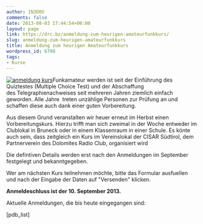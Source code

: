 ```yaml
---
author: IN3DOV
comments: false
date: 2013-08-03 17:44:54+00:00
layout: page
link: https://drc.bz/anmeldung-zum-heurigen-amateurfunkkurs/
slug: anmeldung-zum-heurigen-amateurfunkkurs
title: Anmeldung zum heurigen Amateurfunkkurs
wordpress_id: 6798
tags:
- Kurse
---
```


[![anmeldung kurs](https://drc.bz/wp-content/uploads/2013/08/anmeldung-kurs1.jpg)](https://drc.bz/wp-content/uploads/2013/08/anmeldung-kurs1.jpg)Funkamateur werden ist seit der Einführung des Quiztestes (Multiple Choice Test) und der Abschaffung des Telegraphienachweises seit mehreren Jahren ziemlich einfach geworden. Alle Jahre  treten unzählige Personen zur Prüfung an und schaffen diese auch dank einer guten Vorbereitung.




Aus diesem Grund veranstalten wir heuer erneut im Herbst einen Vorbereitungskurs. Hierzu trifft man sich zweimal in der Woche entweder im Clublokal in Bruneck oder in einem Klassenraum in einer Schule. Es könte auch sein, dass zeitgleich ein Kurs im Vereinslokal der CISAR Südtirol, dem Partnerverein des Dolomites Radio Club, organisiert wird




Die defintiven Details werden erst nach den Anmeldungen im September festgelegt und bekanntgegeben.




Wer am nächsten Kurs teilnehmen möchte, bitte das Formular ausfuellen und nach der Eingabe der Daten auf "Versenden" klicken.


**Anmeldeschluss ist der 10. September 2013.**



Aktuelle Anmeldungen, die bis heute eingegangen sind:

[pdb_list]




